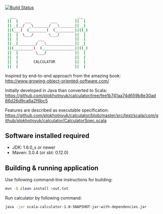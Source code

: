 [![Build Status](https://secure.travis-ci.org/plokhotnyuk/calculator.png)](http://travis-ci.org/plokhotnyuk/calculator)

```sh
  ___                            ___
 ||  |   ___         ___        ||  |
 || _|__/  _\_______/  _\_______|| _|
 ||(___(  (________(  (_________||((_)
 ||  |  \___/       \___/       ||  |
 ||  |         ___              ||  |
 || _|________/  _\_____________|| _|
 ||(_________(  (_______________||((_)
 ||  |        \___/             ||  |
 ||  |                          ||  |
 ||  |       CALCULATOR         ||  |
 ||  |                          ||  |
```

Inspired by end-to-end approach from the amazing book:
http://www.growing-object-oriented-software.com/

Initially developed in Java than converted to Scala:
https://github.com/plokhotnyuk/calculator/tree/fee1b741aa74d659b8e30ad66d26d9ca6a2f6bc5

Features are described as executable specification:
https://github.com/plokhotnyuk/calculator/blob/master/src/test/scala/com/github/plokhotnyuk/calculator/CalculatorSpec.scala

## Software installed required

- JDK: 1.6.0_x or newer
- Maven: 3.0.4 (or sbt: 0.12.0)

## Building & running application

Use following command-line instructions for building:
```sh
mvn -B clean install >out.txt
```
Run calculator by following command:
```sh
java -jar scala-calculator-1.0-SNAPSHOT-jar-with-dependencies.jar
```